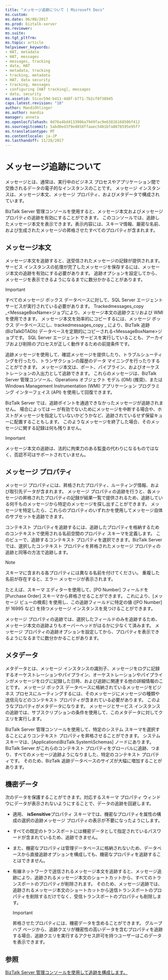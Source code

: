 ```yaml
---
title: "メッセージ追跡について | Microsoft Docs"
ms.custom: 
ms.date: 06/08/2017
ms.prod: biztalk-server
ms.reviewer: 
ms.suite: 
ms.tgt_pltfrm: 
ms.topic: article
helpviewer_keywords:
- HAT, metadata
- HAT, messages
- messages, tracking
- data, HAT
- metadata, tracking
- tracking, metadata
- HAT, data security
- tracking, messages
- configuring [HAT tracking], messages
- data, security
ms.assetid: 51cec59d-b411-4d8f-b771-7b2cf0f38945
caps.latest.revision: "18"
author: MandiOhlinger
ms.author: mandia
manager: anneta
ms.openlocfilehash: 0d76a4bd4133906a7949fac9e63816168506f412
ms.sourcegitcommit: 5abd0ed3f9e4858ffaaec5481bfa8878595e95f7
ms.translationtype: MT
ms.contentlocale: ja-JP
ms.lasthandoff: 11/28/2017
---
```

# <a name="what-is-message-tracking"></a>メッセージ追跡について
メッセージとは、通常は、実行中のビジネス プロセスやアプリケーション間で交換されるデータの電子的なインスタンスのことです。 メッセージ インスタンスは、メッセージ本文、メッセージ プロパティ、およびメタデータで構成されています。  
  
 BizTalk Server 管理コンソールを使用すると、メッセージ本文およびメッセージ プロパティの追跡を有効にすることができます。 このコンソールでは、追跡したメッセージ本文を表示できます。表示内容には、スキーマ情報、厳密な名前、および生成されたメッセージの昇格させたすべてのプロパティが含まれます。  
  
## <a name="message-body"></a>メッセージ本文  
 メッセージ本文を追跡すると、送受信されたメッセージの記録が提供されます。 サービス インスタンスの処理が完了したメッセージを保存するには、メッセージ本文の追跡を有効にする必要があります。 追跡オプションを設定してから、メッセージを表示できるようになるまでに数分かかることがあります。  
  
> [!IMPORTANT]
>  すべてのメッセージ ボックス データベースに対して、SQL Server エージェント サービスが実行されている必要があります。 Trackedmessages_copy _\<MessageBoxName\>ジョブにより、メッセージ本文の追跡クエリおよび WMI を使用できます。 メッセージ本文を効率的にコピーするには、メッセージ ボックス データベースにし、trackedmessages_copy _ により、BizTalk 追跡 (BizTalkDTADb) データベースを定期的にコピーされる\<MessageBoxName\>ジョブです。 SQL Server エージェント サービスを実行していることも、アーカイブおよび削除のプロセスが正しく動作するための前提条件です。  
  
 追跡メッセージを使用して、確認メッセージを提供したり、トラブルシューティングを行ったり、トランザクションの履歴のデータ マイニングを行ったりすることができます。 メッセージ本文は、ポート、パイプライン、およびオーケストレーションの入出力として追跡できます。 これらのメッセージは、BizTalk Server 管理コンソール、Operations オブジェクト モデル (OM) (推奨)、または Windows Management Instrumentation (WMI) アプリケーション プログラミング インターフェイス (API) を使用して回復できます。  
  
 BizTalk Server では、追跡ポイントを通過できなかったメッセージが追跡されません。 場合によっては — が有効でないためにメッセージを中断する場合や、ホストがメッセージを指定していないかどうかなど、追跡されているせず保留キューに配置することもします。 このようなメッセージを終了した場合、そのメッセージに関する記録は何も残りません。  
  
> [!IMPORTANT]
>  メッセージ本文の追跡は、法的に拘束力のある監査の代わりになるものではなく、否認不可はサポートされていません。  
  
## <a name="message-properties"></a>メッセージ プロパティ  
 メッセージ プロパティには、昇格されたプロパティ、ルーティング情報、および取引先データが含まれます。 メッセージ プロパティの追跡を行うと、各メッセージの昇格されたプロパティの記録が結果一覧で提供されるため、追跡している何千ものメッセージから特定のメッセージを探し出すことができます。 メッセージを特定したら、これらのプロパティのいずれかを使用してメッセージ自体のサブセットを追跡できます。  
  
 コンテキスト プロパティを追跡するには、追跡したプロパティを格納するためのコンテキストで使用される名前空間のプロパティ スキーマを定義します。 このビューで、追跡するコンテキスト プロパティを選択できます。BizTalk Server では、選択したコンテキスト プロパティを昇格されたメッセージ プロパティの追跡と同等の方法で追跡します。  
  
> [!NOTE]
>  スキーマに含まれる各プロパティには異なる名前を付けてください。 重複した名前が存在すると、エラー メッセージが表示されます。  
  
 たとえば、スキーマ エディターを使用して、[PO Number] フィールドを [Purchase Order] スキーマから昇格させることができます。 これにより、[メッセージ ビューの検索] を使用し、この追跡フィールドに特定の値 ([PO Number] が 16995 など) を持つメッセージ インスタンスを見つけることができます。  
  
 メッセージ プロパティの追跡では、選択したフィールドのみを追跡するため、メッセージ本文の追跡よりもオーバーヘッドがはるかに少なくて済みます。 メッセージ プロパティの追跡オプションを設定してから、プロパティを表示できるようになるまでに数分かかることがあります。  
  
## <a name="metadata"></a>メタデータ  
 メタデータとは、メッセージ インスタンスの識別子、メッセージをログに記録するオーケストレーションやパイプライン、オーケストレーションやパイプラインがメッセージをログに記録した日時、および追跡に関連する他の詳細情報のことです。 メッセージ ボックス データベースに格納されているメッセージをビジネス プロセスにルーティングするには、そのメッセージにメッセージの種類や送信元などのコンテキスト プロパティが含まれている必要があります。 このようなプロパティがメタデータになります。 メッセージとサービス インスタンスの追跡では、サブスクリプションの条件を使用して、このメタデータに対してクエリを実行します。  
  
 BizTalk Server 管理コンソールを使用して、特定のシステム スキーマを選択することによりコンテキスト プロパティを昇格させることができます。 システム スキーマは、[Applications\BizTalk.System\Schemas] ノードにあります。 BizTalk Server がこれらのコンテキスト プロパティをグローバルに追跡、つまり、すべてのメッセージ追跡ようになりました、特定のコンテキスト プロパティです。 そのため、BizTalk 追跡データベースのサイズが大幅に増加することがあります。  
  
## <a name="sensitive-data"></a>機密データ  
 次のデータを保護することができます。対応するスキーマ プロパティ ウィンドウにデータが表示されないようにすることで、データの追跡を回避します。  
  
-   適用、 **isSensitive**プロパティ スキーマでは、機密なプロパティを属性の構成の選択の追跡メッセージ プロパティの表示が不要になったようにします。  
  
-   すべての既定のトランスポートには機密データとして指定されているパスワードが含まれているため、追跡できません。  
  
-   また、機密なプロパティは管理データベースに格納されないため、データベースから直接追跡オプションを構成しても、機密なプロパティを追跡することはできません。  
  
-   有線ネットワークで送信されるメッセージ本文を追跡すると、メッセージ追跡により、追跡されるメッセージ本文のショートカットから、すべてのトランスポートのプロパティが削除されます。 そのため、メッセージ追跡では、追跡されるメッセージ本文のショートカットから送信トランスポートのプロパティを削除するだけでなく、受信トランスポートのプロパティも削除します。  
  
    > [!IMPORTANT]
    >  昇格させたプロパティには、機密データを含めることができます。 グループ ハブ ページから、追跡クエリが機密性の高いデータを含むプロパティを追跡する場合、追跡クエリを実行するアクセス許可を持つユーザーはこのデータを表示できます。  
  
## <a name="see-also"></a>参照  
 [BizTalk Server 管理コンソールを使用して追跡を構成します。](http://msdn.microsoft.com/en-us/49b7f9d3-60b5-41bd-ba8b-029253926bef)